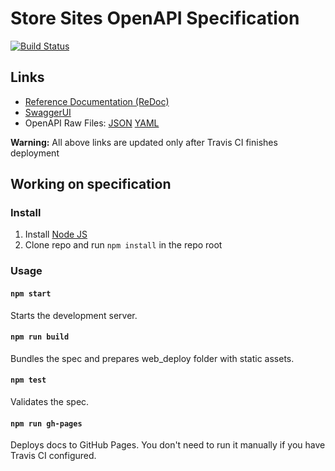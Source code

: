 # Store Sites OpenAPI Specification
[![Build Status](https://travis-ci.com/repasse/store_api.svg?branch=master)](https://travis-ci.com/repasse/store_api)

## Links

- [Reference Documentation (ReDoc)](https://repasse.github.io/store_api/)
- [SwaggerUI](https://repasse.github.io/store_api/swagger-ui/)
- OpenAPI Raw Files: [JSON](https://repasse.github.io/store_api/openapi.json) [YAML](https://repasse.github.io/store_api/openapi.yaml)

**Warning:** All above links are updated only after Travis CI finishes deployment

## Working on specification
### Install

1. Install [Node JS](https://nodejs.org/)
2. Clone repo and run `npm install` in the repo root

### Usage

#### `npm start`
Starts the development server.

#### `npm run build`
Bundles the spec and prepares web_deploy folder with static assets.

#### `npm test`
Validates the spec.

#### `npm run gh-pages`
Deploys docs to GitHub Pages. You don't need to run it manually if you have Travis CI configured.
